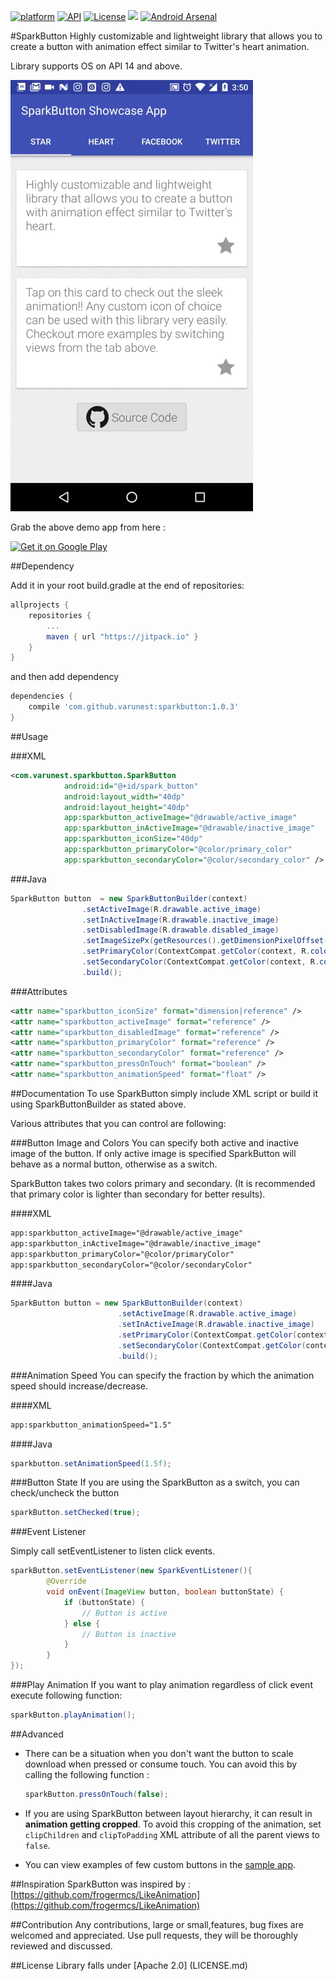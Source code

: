 <!--
  Title: Spark Button
  Description: Highly customizable and lightweight library that allows you to create a button with animation effect similar to Twitter's heart animation.
  Author: varunest
  -->
[![platform](https://img.shields.io/badge/platform-Android-yellow.svg)](https://www.android.com)
[![API](https://img.shields.io/badge/API-14%2B-brightgreen.svg?style=flat)](https://android-arsenal.com/api?level=14)
[![License](https://img.shields.io/badge/license-Apache%202-4EB1BA.svg?style=flat-square)](https://www.apache.org/licenses/LICENSE-2.0.html)
[![](https://jitpack.io/v/varunest/sparkbutton.svg)](https://jitpack.io/#varunest/sparkbutton)
[![Android Arsenal](https://img.shields.io/badge/Android%20Arsenal-SparkButton-red.svg?style=flat)](http://android-arsenal.com/details/1/3876)

#SparkButton
Highly customizable and lightweight library that allows you to create a button with animation effect similar to Twitter's heart animation.

Library supports OS on API 14 and above.

![Showcase Video](art/showcase.gif)

Grab the above demo app from here :

[![Get it on Google Play](https://play.google.com/intl/en_us/badges/images/badge_new.png)](https://play.google.com/store/apps/details?id=com.varunest.sample.sparkbutton)

##Dependency

Add it in your root build.gradle at the end of repositories:

```groovy
allprojects {
	repositories {
		...
		maven { url "https://jitpack.io" }
	}
}
```	
and then add dependency

```groovy
dependencies {
	compile 'com.github.varunest:sparkbutton:1.0.3'
}
```

##Usage

###XML

```xml
<com.varunest.sparkbutton.SparkButton
            android:id="@+id/spark_button"
            android:layout_width="40dp"
            android:layout_height="40dp"
            app:sparkbutton_activeImage="@drawable/active_image"
            app:sparkbutton_inActiveImage="@drawable/inactive_image"
            app:sparkbutton_iconSize="40dp"
            app:sparkbutton_primaryColor="@color/primary_color"
            app:sparkbutton_secondaryColor="@color/secondary_color" />
```

###Java

```java
SparkButton button  = new SparkButtonBuilder(context)
                .setActiveImage(R.drawable.active_image)
                .setInActiveImage(R.drawable.inactive_image)
                .setDisabledImage(R.drawable.disabled_image)
                .setImageSizePx(getResources().getDimensionPixelOffset(R.dimen.button_size))
                .setPrimaryColor(ContextCompat.getColor(context, R.color.primary_color))
                .setSecondaryColor(ContextCompat.getColor(context, R.color.secondary_color))
                .build();
```

###Attributes

```xml
<attr name="sparkbutton_iconSize" format="dimension|reference" />
<attr name="sparkbutton_activeImage" format="reference" />
<attr name="sparkbutton_disabledImage" format="reference" />
<attr name="sparkbutton_primaryColor" format="reference" />
<attr name="sparkbutton_secondaryColor" format="reference" />
<attr name="sparkbutton_pressOnTouch" format="boolean" />
<attr name="sparkbutton_animationSpeed" format="float" />
```

##Documentation
To use SparkButton simply include XML script or build it using SparkButtonBuilder as stated above.

Various attributes that you can control are following: 

###Button Image and Colors
You can specify both active and inactive image of the button. If only active image is specified SparkButton will behave as a normal button, otherwise as a switch.

SparkButton takes two colors primary and secondary. (It is recommended that primary color is lighter than secondary for better results).

####XML
```xml
app:sparkbutton_activeImage="@drawable/active_image"
app:sparkbutton_inActiveImage="@drawable/inactive_image"
app:sparkbutton_primaryColor="@color/primaryColor"
app:sparkbutton_secondaryColor="@color/secondaryColor"
```
####Java
```java
SparkButton button = new SparkButtonBuilder(context)
						.setActiveImage(R.drawable.active_image)
						.setInActiveImage(R.drawable.inactive_image)
						.setPrimaryColor(ContextCompat.getColor(context, R.color.primary_color))
						.setSecondaryColor(ContextCompat.getColor(context, R.color.secondary_color))
						.build();
```

###Animation Speed
You can specify the fraction by which the animation speed should increase/decrease.

####XML
```xml
app:sparkbutton_animationSpeed="1.5"
```

####Java
```java
sparkbutton.setAnimationSpeed(1.5f);
```

###Button State
If you are using the SparkButton as a switch, you can 
check/uncheck the button

```java
sparkButton.setChecked(true);
```

###Event Listener

Simply call setEventListener to listen click events. 

```java
sparkButton.setEventListener(new SparkEventListener(){
		@Override
		void onEvent(ImageView button, boolean buttonState) {
			if (buttonState) {
				// Button is active
			} else {
				// Button is inactive
			}
		}
});
```

###Play Animation
If you want to play animation regardless of click event execute following function:

```java
sparkButton.playAnimation();
```

##Advanced
* 	There can be a situation when you don't want the button to 	scale download when pressed or consume touch. You can 	avoid this by calling the following function :

	```java
	sparkButton.pressOnTouch(false);
	```

* 	If you are using SparkButton between layout hierarchy, it 	can result in **animation getting cropped**. To avoid this 	cropping of the animation, set `clipChildren` and 	`clipToPadding` XML attribute of all the parent views 
	to `false`.

* 	You can view examples of few custom buttons in the [sample 	app](app).

##Inspiration
SparkButton was inspired by : [https://github.com/frogermcs/LikeAnimation](https://github.com/frogermcs/LikeAnimation)

##Contribution
Any contributions, large or small,features, bug fixes are welcomed and appreciated. Use pull requests, they will be thoroughly reviewed and discussed.

##License
Library falls under [Apache 2.0] (LICENSE.md)
